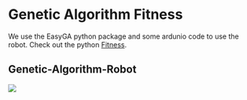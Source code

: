 # Genetic Algorithm Fitness
We use the EasyGA python package and some ardunio code to use the robot. Check out the python [Fitness](https://github.com/danielwilczak101/Genetic-Algorithm-Robot/blob/main/python/new_fitness.py).

## Genetic-Algorithm-Robot

<img src="https://github.com/danielwilczak101/Genetic-Algorithm-Robot/blob/media/images/two_robots.jpg">
